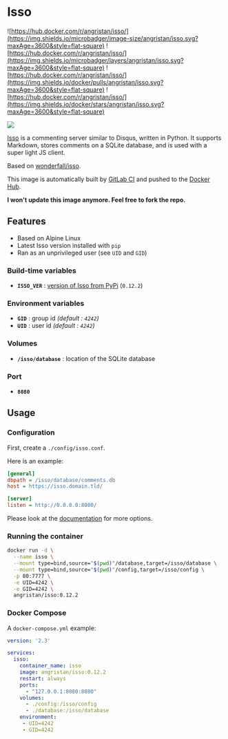 # Isso

![https://hub.docker.com/r/angristan/isso/](https://img.shields.io/microbadger/image-size/angristan/isso.svg?maxAge=3600&style=flat-square) ![https://hub.docker.com/r/angristan/isso/](https://img.shields.io/microbadger/layers/angristan/isso.svg?maxAge=3600&style=flat-square) ![https://hub.docker.com/r/angristan/isso/](https://img.shields.io/docker/pulls/angristan/isso.svg?maxAge=3600&style=flat-square) ![https://hub.docker.com/r/angristan/isso/](https://img.shields.io/docker/stars/angristan/isso.svg?maxAge=3600&style=flat-square)

![](https://posativ.org/isso/_static/isso.svg)

[Isso](https://posativ.org/isso/) is a commenting server similar to Disqus, written in Python. It supports Markdown, stores comments on a SQLite database, and is used with a super light JS client.

Based on [wonderfall/isso](https://github.com/Wonderfall/dockerfiles/tree/master/isso).

This image is automatically built by [GitLab CI](https://gitlab.com/angristan/docker-isso/pipelines) and pushed to the [Docker Hub](https://hub.docker.com/r/angristan/isso/).

**I won't update this image anymore. Feel free to fork the repo.**

## Features

- Based on Alpine Linux
- Latest Isso version installed with `pip`
- Ran as an unprivileged user (see `UID` and `GID`)

### Build-time variables

- **`ISSO_VER`** : [version of Isso from PyPi](https://pypi.org/project/isso/#history) (`0.12.2`)

### Environment variables

- **`GID`** : group id *(default : `4242`)*
- **`UID`** : user id *(default : `4242`)*

### Volumes

- **`/isso/database`** : location of the SQLite database

### Port

- **`8080`**

## Usage

### Configuration

First, create a `./config/isso.conf`.

Here is an example:

```ini
[general]
dbpath = /isso/database/comments.db
host = https://isso.domain.tld/

[server]
listen = http://0.0.0.0:8080/
```

Please look at the [documentation](https://posativ.org/isso/docs/configuration/server/) for more options.

### Running the container

```sh
docker run -d \
  --name isso \
  --mount type=bind,source="$(pwd)"/database,target=/isso/database \
  --mount type=bind,source="$(pwd)"/config,target=/isso/config \
  -p 80:7777 \
  -e UID=4242 \
  -e GID=4242 \
  angristan/isso:0.12.2
```

### Docker Compose

A `docker-compose.yml` example:

```yml
version: '2.3'

services:
  isso:
    container_name: isso
    image: angristan/isso:0.12.2
    restart: always
    ports:
      - "127.0.0.1:8080:8080"
    volumes:
      - ./config:/isso/config
      - ./database:/isso/database
    environment:
     - UID=4242
     - GID=4242
```
